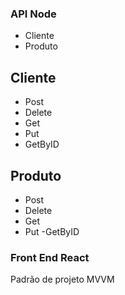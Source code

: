 ### API Node 
- Cliente 
- Produto

## Cliente
- Post
- Delete
- Get
- Put
- GetByID

## Produto
- Post
- Delete
- Get
- Put
-GetByID

### Front End React
Padrão de projeto MVVM 
